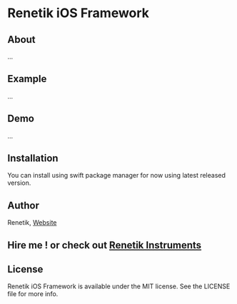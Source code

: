 # Renetik iOS Framework

## About
...

## Example
...

## Demo
...

## Installation
You can install using swift package manager for now using latest released version.

## Author
Renetik, [Website](https://renetik.github.io)

## Hire me ! or check out [Renetik Instruments](https://renetik.com)

## License
Renetik iOS Framework is available under the MIT license. See the LICENSE file for more info.
